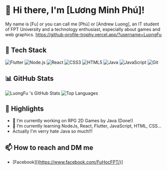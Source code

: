 # 👋 Hi there, I'm [Lương Minh Phú]!

My name is [Fu] or you can call me [Phú] or [Andrew Luong], an IT student of FPT University and a technology enthusiast, especially about games and web graphics.
https://github-profile-trophy.vercel.app/?username=LuongFu
## 🚀 Tech Stack
![Flutter](https://img.shields.io/badge/Flutter-02569B?style=flat&logo=flutter&logoColor=white)
![Node.js](https://img.shields.io/badge/Node.js-339933?style=flat&logo=nodedotjs&logoColor=white)
![React](https://img.shields.io/badge/React-61DAFB?style=flat&logo=react&logoColor=white)
![CSS3](https://img.shields.io/badge/CSS3-1572B6?style=flat&logo=css3&logoColor=white)
![HTML5](https://img.shields.io/badge/HTML5-E34F26?style=flat&logo=html5&logoColor=white)
![Java](https://img.shields.io/badge/Java-007396?style=flat&logo=java&logoColor=white)
![JavaScript](https://img.shields.io/badge/JavaScript-F7DF1E?style=flat&logo=javascript&logoColor=black)
![Git](https://img.shields.io/badge/Git-F05032?style=flat&logo=git&logoColor=white)


## 📊 GitHub Stats
![LuongFu 's GitHub Stats](https://github-readme-stats.vercel.app/api?username=LuongFu&show_icons=true&theme=radical)
![Top Languages](https://github-readme-stats.vercel.app/api/top-langs/?username=LuongFu&layout=compact&theme=radical)


## 🌟 Highlights
- 🔭 I’m currently working on RPG 2D Games by Java (Done!)
- 🌱 I’m currently learning NodeJs, React, Flutter, JavaScript, HTML, CSS...
- Actually I'm verry hate Java so much!!!
## 📫 How to reach and DM me
- [Facebook][(https://www.facebook.com/FuHocFPT/)]
